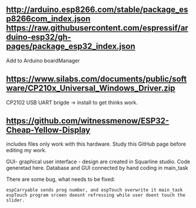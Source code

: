 http://arduino.esp8266.com/stable/package_esp8266com_index.json 
https://raw.githubusercontent.com/espressif/arduino-esp32/gh-pages/package_esp32_index.json
-----------------------
Add to Arduino boardManager

https://www.silabs.com/documents/public/software/CP210x_Universal_Windows_Driver.zip
----------------------
CP2102 USB UART brigde -> install to get thinks work.

https://github.com/witnessmenow/ESP32-Cheap-Yellow-Display
----------------------
includes files only work with this hardware. Study this GitHub page before editing my work.


GUI- graphical user interface - design are created in Squarline studio. Code generetad here. Database and GUI connected by hand coding in main_task


There are some bug, what needs to be fixed:

    espCarryable sends prog number, and espTouch overwrite it main_task
    espTouch program srceen doesnt refressing while user doent touch the slider. 
